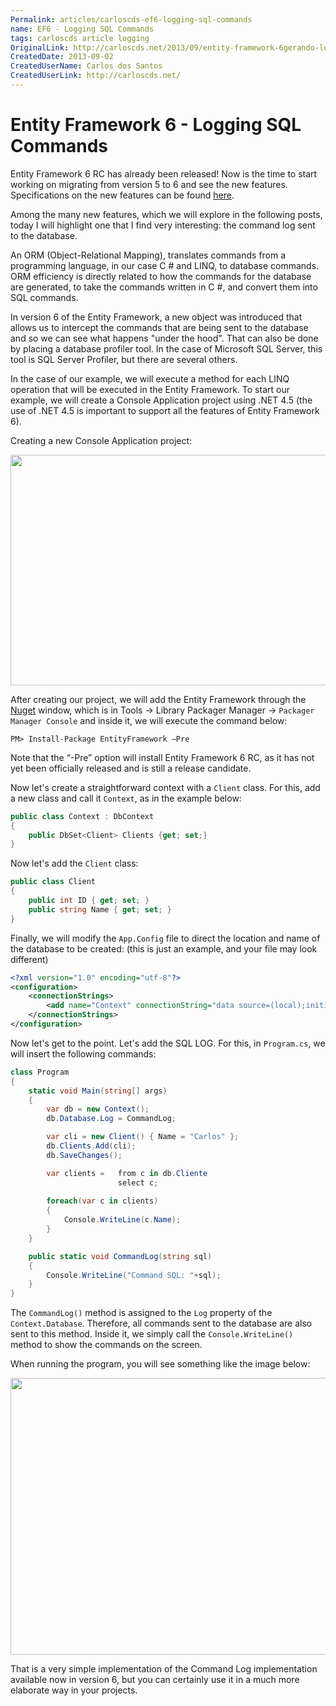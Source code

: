 ```yaml
---
Permalink: articles/carloscds-ef6-logging-sql-commands
name: EF6 - Logging SQL Commands
tags: carloscds article logging
OriginalLink: http://carloscds.net/2013/09/entity-framework-6gerando-log-dos-comandos-sql/
CreatedDate: 2013-09-02
CreatedUserName: Carlos dos Santos
CreatedUserLink: http://carloscds.net/
---
```


# Entity Framework 6 - Logging SQL Commands

Entity Framework 6 RC has already been released! Now is the time to start working on migrating from version 5 to 6 and see the new features. Specifications on the new features can be found [here](https://docs.microsoft.com/en-us/ef/ef6/what-is-new/past-releases).

Among the many new features, which we will explore in the following posts, today I will highlight one that I find very interesting: the command log sent to the database.

An ORM (Object-Relational Mapping), translates commands from a programming language, in our case C # and LINQ, to database commands. ORM efficiency is directly related to how the commands for the database are generated, to take the commands written in C #, and convert them into SQL commands.

In version 6 of the Entity Framework, a new object was introduced that allows us to intercept the commands that are being sent to the database and so we can see what happens "under the hood". That can also be done by placing a database profiler tool. In the case of Microsoft SQL Server, this tool is SQL Server Profiler, but there are several others.

In the case of our example, we will execute a method for each LINQ operation that will be executed in the Entity Framework. To start our example, we will create a Console Application project using .NET 4.5 (the use of .NET 4.5 is important to support all the features of Entity Framework 6).

Creating a new Console Application project:

<img src="https://www.carloscds.net/wp-content/uploads/2013/09/SNAGHTML476eb602_thumb2.png" width="532" height="369">

After creating our project, we will add the Entity Framework through the [Nuget](https://nuget-tutorial.net/) window, which is in Tools -> Library Packager Manager -> `Packager Manager Console` and inside it, we will execute the command below:

```package-manager
PM> Install-Package EntityFramework –Pre
```

Note that the “-Pre” option will install Entity Framework 6 RC, as it has not yet been officially released and is still a release candidate.

Now let's create a straightforward context with a `Client` class. For this, add a new class and call it `Context`, as in the example below:

```csharp
public class Context : DbContext
{
    public DbSet<Client> Clients {get; set;}
}
```

Now let's add the `Client` class:

```csharp
public class Client
{
    public int ID { get; set; }
    public string Name { get; set; }
}
```

Finally, we will modify the `App.Config` file to direct the location and name of the database to be created: (this is just an example, and your file may look different)

```xml
<?xml version="1.0" encoding="utf-8"?>
<configuration>
    <connectionStrings>
        <add name="Context" connectionString="data source=(local);initial catalog=EFLog;integrated security=true;" providerName="System.Data.SqlClient"/>
    </connectionStrings>
</configuration>
```

Now let's get to the point. Let's add the SQL LOG. For this, in `Program.cs`, we will insert the following commands:

```csharp
class Program
{
    static void Main(string[] args)
    {
        var db = new Context();
        db.Database.Log = CommandLog;

        var cli = new Client() { Name = "Carlos" };
        db.Clients.Add(cli);
        db.SaveChanges();

        var clients =   from c in db.Cliente
                        select c;
  
        foreach(var c in clients)
        {
            Console.WriteLine(c.Name);
        }
    }

    public static void CommandLog(string sql)
    {
        Console.WriteLine("Command SQL: "+sql);
    }
}
```

The `CommandLog()` method is assigned to the `Log` property of the `Context.Database`. Therefore, all commands sent to the database are also sent to this method. Inside it, we simply call the `Console.WriteLine()` method to show the commands on the screen.

When running the program, you will see something like the image below:

<img src="https://www.carloscds.net/wp-content/uploads/2013/09/SNAGHTML47817c48_thumb2.png" width="676" height="443">

That is a very simple implementation of the Command Log implementation available now in version 6, but you can certainly use it in a much more elaborate way in your projects.